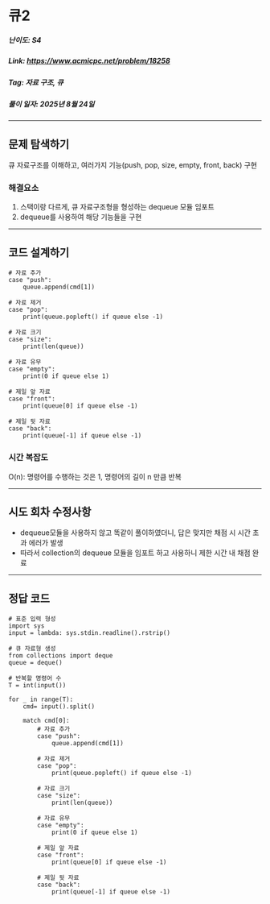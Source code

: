 # 큐2
##### 난이도: ***S4***
##### Link: https://www.acmicpc.net/problem/18258
##### Tag:  자료 구조, 큐
##### 풀이 일자: 2025년 8월 24일
***
## 문제 탐색하기
큐 자료구조를 이해하고,
여러가지 기능(push, pop, size, empty, front, back) 구현
### 해결요소
1. 스택이랑 다르게, 큐 자료구조형을 형성하는 dequeue 모듈 임포트
2. dequeue를 사용하여 해당 기능들을 구현
***
## 코드 설계하기
```
# 자료 추가
case "push":
	queue.append(cmd[1])

# 자료 제거
case "pop":
	print(queue.popleft() if queue else -1)

# 자료 크기
case "size":
	print(len(queue))

# 자료 유무
case "empty":
	print(0 if queue else 1)

# 제일 앞 자료
case "front":
	print(queue[0] if queue else -1)

# 제일 뒷 자료
case "back":
	print(queue[-1] if queue else -1)    
```
### 시간 복잡도
O(n): 명령어를 수행하는 것은 1, 명령어의 길이 n 만큼 반복

***
## 시도 회차 수정사항

- dequeue모듈을 사용하지 않고 똑같이 풀이하였더니, 답은 맞지만 채점 시 시간 초과 에러가 발생
- 따라서 collection의 dequeue 모듈을 임포트 하고 사용하니 제한 시간 내 채점 완료
***
## 정답 코드
```
# 표준 입력 형성
import sys
input = lambda: sys.stdin.readline().rstrip()

# 큐 자료형 생성
from collections import deque
queue = deque()

# 반복할 명령어 수
T = int(input())

for _ in range(T):
    cmd= input().split()
        
    match cmd[0]:   
        # 자료 추가
        case "push":
            queue.append(cmd[1])

		# 자료 제거
        case "pop":
            print(queue.popleft() if queue else -1)
        
        # 자료 크기
        case "size":
            print(len(queue))
        
        # 자료 유무
        case "empty":
            print(0 if queue else 1)
        
        # 제일 앞 자료
        case "front":
            print(queue[0] if queue else -1)
        
        # 제일 뒷 자료
        case "back":
            print(queue[-1] if queue else -1)    

```